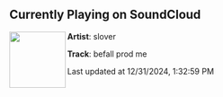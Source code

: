 ## Currently Playing on SoundCloud

[<img align="left" width="100" src="https://i1.sndcdn.com/artworks-nzCAQNCIV89yEgTK-4uXbjw-t500x500.jpg">](https://soundcloud.com/sloverreal/befall-prod-me)

**Artist**: slover 

**Track**: befall prod me

Last updated at 12/31/2024, 1:32:59 PM
